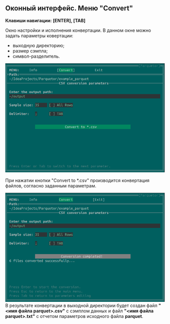 ## Оконный интерфейс. Меню "Convert"

**Клавиши навигации:** **[ENTER], [TAB]**  

Окно настройки и исполнения конвертации. В данном окне можно задать параметры ковертации:
- выходную директорию;
- размер сэмпла;
- символ-разделитель.  

![WindowConvert](scr_windowconvert_1.png "WindowConvert")  

При нажатии кнопки "Convert to *.csv" производится конвертация файлов, согласно заданным параметрам.  

![WindowConvert](scr_windowconvert_2.png "WindowConvert")
В результате конвертации в выходной директории будет создан файл **"<имя файла parquet>.csv"** с сэмплом данных
и файл **"<имя файла parquet>.txt"** с отчетом параметров исходного файла **parquet**.
 


